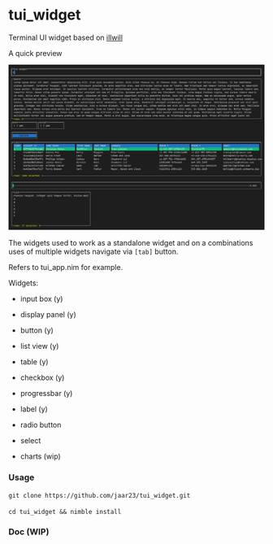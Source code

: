 # tui_widget

Terminal UI widget based on [illwill](https://github.com/johnnovak/illwill/tree/master])

A quick preview

![preview](./tui_widget.gif)

The widgets used to work as a standalone widget and on a combinations uses of multiple widgets navigate via `[tab]` button. 

Refers to tui_app.nim for example.

Widgets:
- input box (y)

- display panel (y)

- button (y)

- list view (y)

- table (y)

- checkbox (y)

- progressbar (y)

- label (y)

- radio button

- select

- charts (wip)

### Usage

```shell
git clone https://github.com/jaar23/tui_widget.git

cd tui_widget && nimble install
```

### Doc (WIP)
